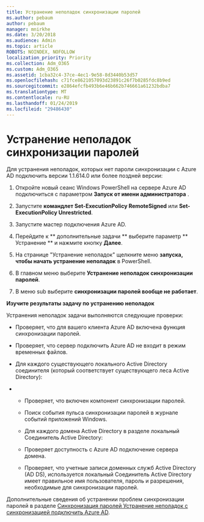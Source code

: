 ```yaml
---
title: Устранение неполадок синхронизации паролей
ms.author: pebaum
author: pebaum
manager: mnirkhe
ms.date: 3/20/2018
ms.audience: Admin
ms.topic: article
ROBOTS: NOINDEX, NOFOLLOW
localization_priority: Priority
ms.collection: Adm_O365
ms.custom: Adm_O365
ms.assetid: 1cba32c4-37ce-4ec1-9e58-8d3440b53d57
ms.openlocfilehash: c71fce8621057093d23891c26f7b0285fdc8b9ed
ms.sourcegitcommit: e2864efcfb493b6e46b662b746661a61232bdba7
ms.translationtype: MT
ms.contentlocale: ru-RU
ms.lasthandoff: 01/24/2019
ms.locfileid: "29486430"
---
```

# <a name="troubleshoot-password-synchronization"></a>Устранение неполадок синхронизации паролей

Для устранения неполадок, которых нет пароли синхронизации с Azure AD подключить версии 1.1.614.0 или более поздней версии:
  
1. Откройте новый сеанс Windows PowerShell на сервере Azure AD подключиться с параметром **Запуск от имени администратора** . 
    
2. Запустите **командлет Set-ExecutionPolicy RemoteSigned** или **Set-ExecutionPolicy Unrestricted**. 
    
3. Запустите мастер подключения Azure AD.
    
4. Перейдите к ** дополнительные задачи ** выберите параметр ** Устранение ** и нажмите кнопку **Далее**. 
    
5. На странице "Устранение неполадок" щелкните меню **запуска, чтобы начать устранение неполадок** в PowerShell. 
    
6. В главном меню выберите **Устранение неполадок синхронизации паролей**. 
    
7. В меню sub выберите **синхронизации паролей вообще не работает**. 
    
 **Изучите результаты задачу по устранению неполадок**
  
Устранения неполадок задачи выполняются следующие проверки:
  
- Проверяет, что для вашего клиента Azure AD включена функция синхронизации паролей.
    
- Проверяет, что сервер подключить Azure AD не входит в режим временных файлов.
    
- Для каждого существующего локального Active Directory соединителя (который соответствует существующего леса Active Directory):
    
- 
  - Проверяет, что включен компонент синхронизации паролей.
    
  - Поиск события пульса синхронизации паролей в журнале событий приложений Windows.
    
  - Для каждого домена Active Directory в разделе локальный Соединитель Active Directory:
    
  - Проверяет доступность с Azure AD подключение сервера домена.
    
  - Проверяет, что учетные записи доменных служб Active Directory (AD DS), используется локальный Соединитель Active Directory имеет правильное имя пользователя, пароль и разрешения, необходимые для синхронизации паролей.
    
Дополнительные сведения об устранении проблем синхронизации паролей в разделе [Синхронизация паролей Устранение неполадок с синхронизацией подключить Azure AD](https://docs.microsoft.com/en-us/azure/active-directory/connect/active-directory-aadconnectsync-troubleshoot-password-synchronization).
  


